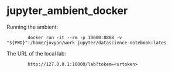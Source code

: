 # jupyter_ambient_docker

Running the ambient:

            docker run -it --rm -p 10000:8888 -v "${PWD}":/home/jovyan/work jupyter/datascience-notebook:lates

The URL of the local lab:

            http://127.0.0.1:10000/lab?tokem=<urtoken>